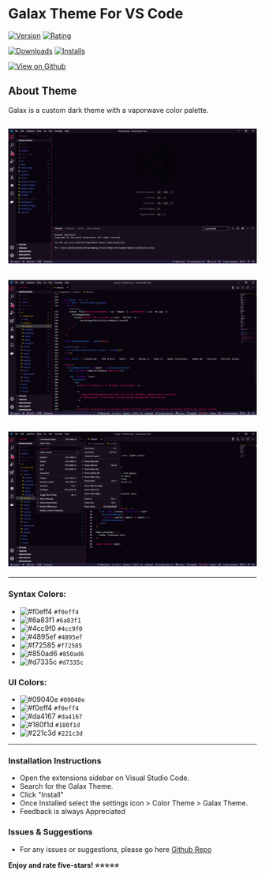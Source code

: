 # Galax Theme For VS Code

[![Version](https://vsmarketplacebadge.apphb.com/version/daniel-lvovsky.galax-theme.svg?subject=Galax%20Theme&colorA=6a83f1&colorB=f72585)](https://marketplace.visualstudio.com/items?itemName=daniel-lvovsky.galax-theme)
[![Rating](https://vsmarketplacebadge.apphb.com/rating-short/daniel-lvovsky.galax-theme.svg?label=Ratings&colorA=6a83f1&colorB=f72585)](https://marketplace.visualstudio.com/items?itemName=daniel-lvovsky.galax-theme&ssr=false#review-details)

[![Downloads](https://vsmarketplacebadge.apphb.com/downloads/daniel-lvovsky.galax-theme.svg?label=Downloads&colorA=6a83f1&colorB=f72585)](https://marketplace.visualstudio.com/items?itemName=daniel-lvovsky.galax-theme)
[![Installs](https://vsmarketplacebadge.apphb.com/installs/daniel-lvovsky.galax-theme.svg?label=Installs&colorA=6a83f1&colorB=f72585)](https://marketplace.visualstudio.com/items?itemName=daniel-lvovsky.galax-theme)



[![View on Github](https://img.shields.io/badge/-View%20on%20Github%20%20%20%E2%86%92-f0eff4.svg?colorB=6a83f1)](https://github.com/DanielLvovsky/GalaxTheme)

## About Theme
Galax is a custom dark theme with a vaporwave color palette.

![Screenshot1](https://raw.githubusercontent.com/DanielLvovsky/GalaxTheme/main/images/screenshots/1.png)
---
![Screenshot2](https://raw.githubusercontent.com/DanielLvovsky/GalaxTheme/main/images/screenshots/2.png)
---
![Screenshot3](https://raw.githubusercontent.com/DanielLvovsky/GalaxTheme/main/images/screenshots/5.png)
---


---

### Syntax Colors:
- ![#f0eff4](https://via.placeholder.com/15/f0eff4/000000?text=+) `#f0eff4`
- ![#6a83f1](https://via.placeholder.com/15/6a83f1/000000?text=+) `#6a83f1`
- ![#4cc9f0](https://via.placeholder.com/15/4cc9f0/000000?text=+) `#4cc9f0`
- ![#4895ef](https://via.placeholder.com/15/4895ef/000000?text=+) `#4895ef`
- ![#f72585](https://via.placeholder.com/15/f72585/000000?text=+) `#f72585`
- ![#850ad6](https://via.placeholder.com/15/850ad6/000000?text=+) `#850ad6`
- ![#d7335c](https://via.placeholder.com/15/d7335c/000000?text=+) `#d7335c`

### UI Colors:
- ![#09040e](https://via.placeholder.com/15/09040e/000000?text=+) `#09040e`
- ![#f0eff4](https://via.placeholder.com/15/f0eff4/000000?text=+) `#f0eff4`
- ![#da4167](https://via.placeholder.com/15/da4167/000000?text=+) `#da4167`
- ![#180f1d](https://via.placeholder.com/15/180f1d/000000?text=+) `#180f1d`
- ![#221c3d](https://via.placeholder.com/15/221c3d/000000?text=+) `#221c3d`


---

### Installation Instructions
* Open the extensions sidebar on Visual Studio Code.
* Search for the Galax Theme.
* Click "Install"
* Once Installed select the settings icon > Color Theme > Galax Theme.
* Feedback is always Appreciated

### Issues & Suggestions
* For any issues or suggestions, please go here [Github Repo](https://github.com/DanielLvovsky/GalaxTheme/issues)







**Enjoy and rate five-stars! ⭐⭐⭐⭐⭐**
